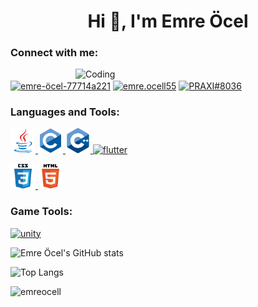 <h1 align="center">Hi 👋, I'm Emre Öcel</h1>
<h3 align="left">Connect with me:</h3>
<img align="right" alt="Coding" width="400" src="https://i.pinimg.com/originals/78/7b/54/787b5434734f1539f93f0fc24e67e07a.gif">
 
<p align="left">
<a href="https://linkedin.com/in/emre-öcel-77714a221" target="blank"><img align="center" src="https://raw.githubusercontent.com/rahuldkjain/github-profile-readme-generator/master/src/images/icons/Social/linked-in-alt.svg" alt="emre-öcel-77714a221" height="30" width="40" /></a>
<a href="https://instagram.com/emre.ocell55" target="blank"><img align="center" src="https://raw.githubusercontent.com/rahuldkjain/github-profile-readme-generator/master/src/images/icons/Social/instagram.svg" alt="emre.ocell55" height="30" width="40" /></a>
<a href="https://discord.gg/PRAXI#8036" target="blank"><img align="center" src="https://raw.githubusercontent.com/rahuldkjain/github-profile-readme-generator/master/src/images/icons/Social/discord.svg" alt="PRAXI#8036" height="30" width="40" /></a>
</p>

<h3 align="left">Languages and Tools:</h3>
<p align="left"> <a href="https://www.java.com" target="_blank" rel="noreferrer"> <img src="https://raw.githubusercontent.com/devicons/devicon/master/icons/java/java-original.svg" alt="java" width="40" height="40"/> </a> 
<a href="https://www.cprogramming.com/" target="_blank" rel="noreferrer"> <img src="https://raw.githubusercontent.com/devicons/devicon/master/icons/c/c-original.svg" alt="c" width="40" height="40"/> </a>
<a href="https://www.w3schools.com/cpp/" target="_blank" rel="noreferrer"> <img src="https://raw.githubusercontent.com/devicons/devicon/master/icons/cplusplus/cplusplus-original.svg" alt="cplusplus" width="40" height="40"/> </a> <a href="https://flutter.dev" target="_blank" rel="noreferrer"> <img src="https://www.vectorlogo.zone/logos/flutterio/flutterio-icon.svg" alt="flutter" width="40" height="40"/><p align="left"> <a href="https://www.w3schools.com/css/" target="_blank" rel="noreferrer"> <img src="https://raw.githubusercontent.com/devicons/devicon/master/icons/css3/css3-original-wordmark.svg" alt="css3" width="40" height="40"/> </a> <a href="https://www.w3.org/html/" target="_blank" rel="noreferrer"> <img src="https://raw.githubusercontent.com/devicons/devicon/master/icons/html5/html5-original-wordmark.svg" alt="html5" width="40" height="40"/> </a></p>
</p>


<h3 align="left">Game Tools:</h3>
<p align="left"> <a href="https://unity.com/" target="_blank" rel="noreferrer"> <img src="https://img.icons8.com/nolan/64/unity.png" alt="unity" width="40" height="40"/> </a> </p>

![Emre Öcel's GitHub stats](https://github-readme-stats.vercel.app/api?username=emreocell&show_icons=true&theme=midnight-purple)

![Top Langs](https://github-readme-stats.vercel.app/api/top-langs/?username=emreocell&theme=midnight-purple)


<p align="left"> <img src="https://komarev.com/ghpvc/?username=emreocell&label=Profile%20views&color=0e75b6&style=flat" alt="emreocell" /> </p>
















